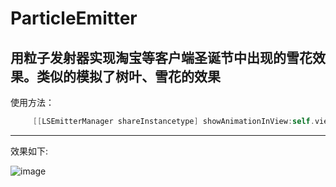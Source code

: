 # ParticleEmitter
用粒子发射器实现淘宝等客户端圣诞节中出现的雪花效果。类似的模拟了树叶、雪花的效果
-----
使用方法：
```   Objective-C
     [[LSEmitterManager shareInstancetype] showAnimationInView:self.view withAnimationStyle:LSAnimationStyleOfSnow];
```
------

效果如下:

![image](https://github.com/GeeLi/ParticleEmitter/blob/master/ParticleEmitterDemo/demo.gif )   
